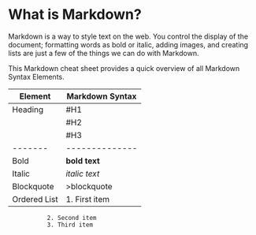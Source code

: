 # What is Markdown?
Markdown is a way to style text on the web. You control the display of the document; formatting words as bold or italic, adding images, and creating lists are just a few of the things we can do with Markdown.

This Markdown cheat sheet provides a quick overview of all Markdown Syntax Elements.

Element | Markdown Syntax
------  | -----------------
Heading | #H1
         | #H2
         | #H3
-------  |  --------------         
Bold    | **bold text**
Italic | *italic text*
Blockquote | >blockquote
Ordered List | 1. First item 
               2. Second item
               3. Third item
 
